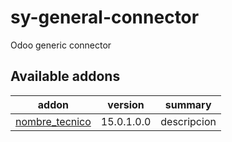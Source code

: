 # sy-general-connector
Odoo generic connector

[//]: # (addons)

Available addons
----------------
addon | version | summary
--- | --- | ---
[nombre_tecnico](nombre_tecnico/) | 15.0.1.0.0 | descripcion

[//]: # (end addons)
